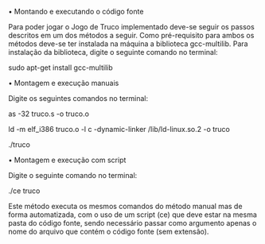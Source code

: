 • Montando e executando o código fonte
 
Para poder jogar o Jogo de Truco implementado deve-se seguir os passos descritos em um dos métodos a seguir.
Como pré-requisito para ambos os métodos deve-se ter instalada na máquina a biblioteca gcc-multilib.
Para instalação da biblioteca, digite o seguinte comando no terminal:  
 
sudo apt-get install gcc-multilib 

• Montagem e execução manuais

Digite os seguintes comandos no terminal: 

as -32 truco.s -o truco.o

ld -m elf_i386 truco.o -l c -dynamic-linker /lib/ld-linux.so.2 -o truco

./truco 

• Montagem e execução com script

Digite o seguinte comando no terminal: 
 
./ce truco 
 
Este método executa os mesmos comandos do método manual mas de forma automatizada, com o uso de um script (ce) que deve estar na mesma pasta do código fonte, sendo necessário passar como argumento apenas o nome do arquivo que contém o código fonte (sem extensão). 
